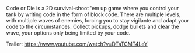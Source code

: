 ​Code or Die is a 2D survival-shoot 'em up game where you control your tank by writing code in the form of block code. There are multiple levels, with multiple waves of enemies, forcing you to stay vigilante and adapt your code to the circumstances. Collect pickups, dodge bullets and clear the wave, your options only being limited by your code.

Trailer: https://www.youtube.com/watch?v=DTaTCMT4LeY
